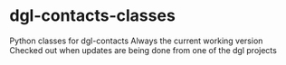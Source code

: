 # dgl-contacts-classes
Python classes for dgl-contacts
Always the current working version
Checked out when updates are being done from one of the dgl projects
